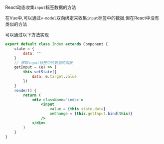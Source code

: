 React动态收集`input`标签数据的方法

在Vue中,可以通过`v-model`双向绑定来收集`input`标签中的数据,但在React中没有类似的方法

可以通过以下方法实现

```jsx
export default class Index extends Component {
    state = {
        data: ""
    }
	// 获取input标签中的数据的函数
	getInput = (e) => {
        this.setState({
            data: e.target.value
        })
    }
    render() {
        return (
            <div className='index'>
                <input 
                	value = {this.state.data}
                    onChange = {this.getInput.bind(this)}
                />
            </div>
        )
    }
}
```

